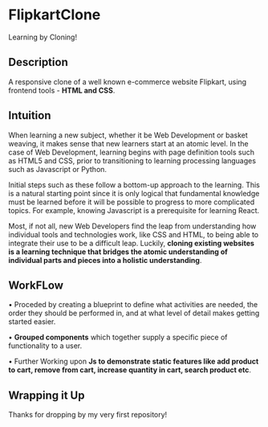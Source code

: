 # FlipkartClone
Learning by Cloning!

## Description
A responsive clone of a well known e-commerce website Flipkart, using frontend tools - **HTML and CSS**.

## Intuition
When learning a new subject, whether it be Web Development or basket weaving, it makes sense that new learners start at an atomic level. In the case of Web Development, learning begins with page definition tools such as HTML5 and CSS, prior to transitioning to learning processing languages such as Javascript or Python.

Initial steps such as these follow a bottom-up approach to the learning. This is a natural starting point since it is only logical that fundamental knowledge must be learned before it will be possible to progress to more complicated topics. For example, knowing Javascript is a prerequisite for learning React.

Most, if not all, new Web Developers find the leap from understanding how individual tools and technologies work, like CSS and HTML, to being able to integrate their use to be a difficult leap. Luckily, **cloning existing websites is a learning technique that bridges the atomic understanding of individual parts and pieces into a holistic understanding**.

## WorkFLow
• Proceded by creating a blueprint to define what activities are needed, the order they should be performed in, and
at what level of detail makes getting started easier.

• **Grouped components** which together supply a specific piece of functionality to a user.

• Further Working upon **Js to demonstrate static features like add product to cart, remove from cart,
increase quantity in cart, search product etc**.

## Wrapping it Up
Thanks for dropping by my very first repository!

